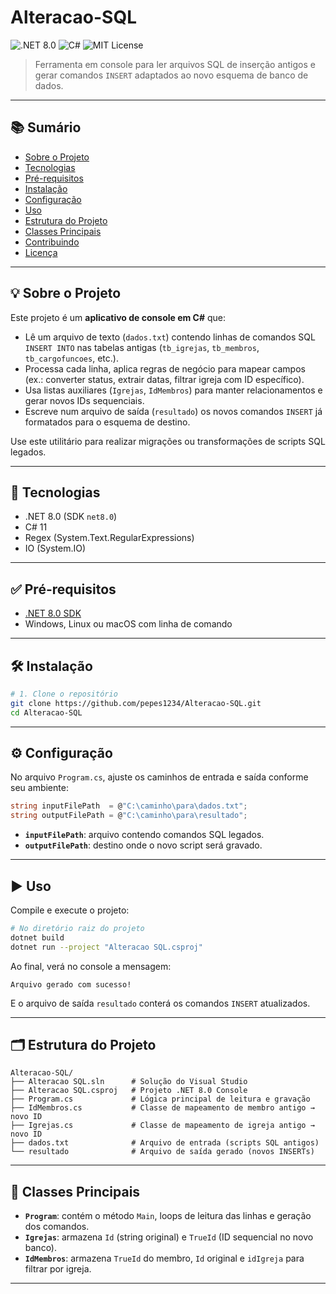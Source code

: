 # Alteracao-SQL

![.NET 8.0](https://img.shields.io/badge/.NET-8.0-blue) ![C#](https://img.shields.io/badge/Language-C%23-blueviolet) ![MIT License](https://img.shields.io/badge/License-MIT-lightgrey)

> Ferramenta em console para ler arquivos SQL de inserção antigos e gerar comandos `INSERT` adaptados ao novo esquema de banco de dados.

---

## 📚 Sumário

- [Sobre o Projeto](#sobre-o-projeto)
- [Tecnologias](#tecnologias)
- [Pré-requisitos](#pré-requisitos)
- [Instalação](#instalação)
- [Configuração](#configuração)
- [Uso](#uso)
- [Estrutura do Projeto](#estrutura-do-projeto)
- [Classes Principais](#classes-principais)
- [Contribuindo](#contribuindo)
- [Licença](#licença)

---

## 💡 Sobre o Projeto

Este projeto é um **aplicativo de console em C#** que:

- Lê um arquivo de texto (`dados.txt`) contendo linhas de comandos SQL `INSERT INTO` nas tabelas antigas (`tb_igrejas`, `tb_membros`, `tb_cargofuncoes`, etc.).
- Processa cada linha, aplica regras de negócio para mapear campos (ex.: converter status, extrair datas, filtrar igreja com ID específico).
- Usa listas auxiliares (`Igrejas`, `IdMembros`) para manter relacionamentos e gerar novos IDs sequenciais.
- Escreve num arquivo de saída (`resultado`) os novos comandos `INSERT` já formatados para o esquema de destino.

Use este utilitário para realizar migrações ou transformações de scripts SQL legados.

---

## 🚀 Tecnologias

- .NET 8.0 (SDK `net8.0`)
- C# 11
- Regex (System.Text.RegularExpressions)
- IO (System.IO)

---

## ✅ Pré-requisitos

- [.NET 8.0 SDK](https://dotnet.microsoft.com/download/dotnet/8.0)
- Windows, Linux ou macOS com linha de comando

---

## 🛠️ Instalação

```bash
# 1. Clone o repositório
git clone https://github.com/pepes1234/Alteracao-SQL.git
cd Alteracao-SQL
```

---

## ⚙️ Configuração

No arquivo `Program.cs`, ajuste os caminhos de entrada e saída conforme seu ambiente:

```csharp
string inputFilePath  = @"C:\caminho\para\dados.txt";
string outputFilePath = @"C:\caminho\para\resultado";
```

- **`inputFilePath`**: arquivo contendo comandos SQL legados.
- **`outputFilePath`**: destino onde o novo script será gravado.

---

## ▶️ Uso

Compile e execute o projeto:

```bash
# No diretório raiz do projeto
dotnet build
dotnet run --project "Alteracao SQL.csproj"
```

Ao final, verá no console a mensagem:

```
Arquivo gerado com sucesso!
```

E o arquivo de saída `resultado` conterá os comandos `INSERT` atualizados.

---

## 🗂️ Estrutura do Projeto

```plain
Alteracao-SQL/
├── Alteracao SQL.sln      # Solução do Visual Studio
├── Alteracao SQL.csproj   # Projeto .NET 8.0 Console
├── Program.cs             # Lógica principal de leitura e gravação
├── IdMembros.cs           # Classe de mapeamento de membro antigo → novo ID
├── Igrejas.cs             # Classe de mapeamento de igreja antigo → novo ID
├── dados.txt              # Arquivo de entrada (scripts SQL antigos)
└── resultado              # Arquivo de saída gerado (novos INSERTs)
```

---

## 🔑 Classes Principais

- **`Program`**: contém o método `Main`, loops de leitura das linhas e geração dos comandos.
- **`Igrejas`**: armazena `Id` (string original) e `TrueId` (ID sequencial no novo banco).
- **`IdMembros`**: armazena `TrueId` do membro, `Id` original e `idIgreja` para filtrar por igreja.

---
